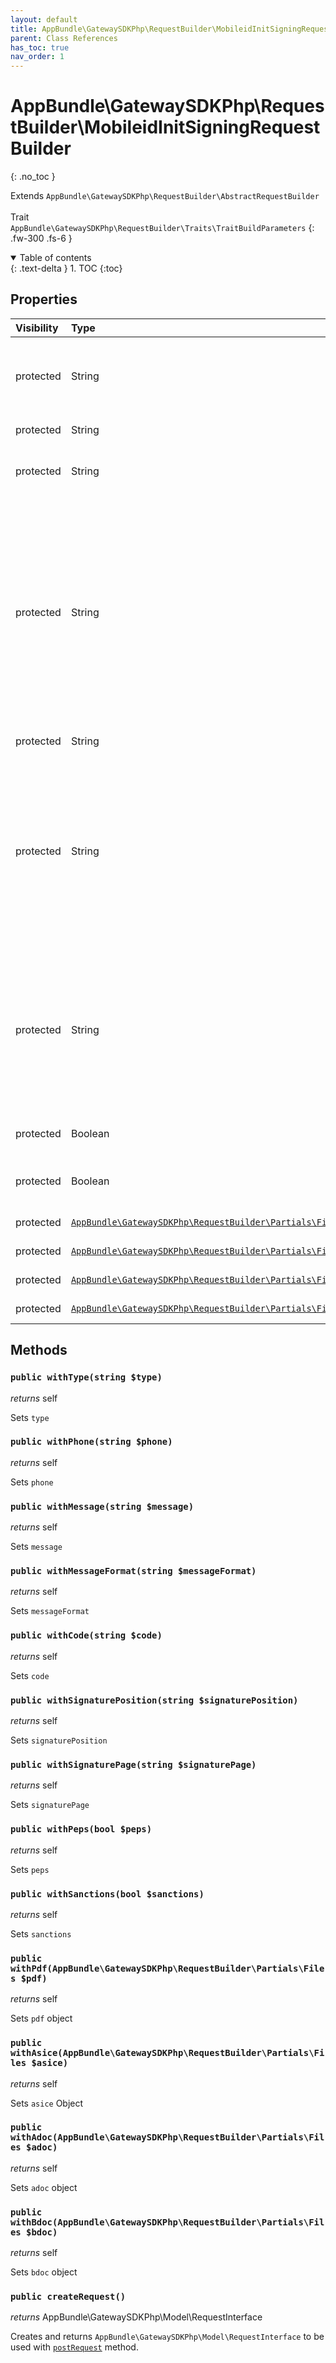 ```yaml
---
layout: default
title: AppBundle\GatewaySDKPhp\RequestBuilder\MobileidInitSigningRequestBuilder
parent: Class References
has_toc: true
nav_order: 1
---
```


# AppBundle\GatewaySDKPhp\RequestBuilder\MobileidInitSigningRequestBuilder
{: .no_toc }

Extends `AppBundle\GatewaySDKPhp\RequestBuilder\AbstractRequestBuilder` <br><br> Trait `AppBundle\GatewaySDKPhp\RequestBuilder\Traits\TraitBuildParameters`
{: .fw-300 .fs-6 }

<details open markdown="block">
  <summary>
    Table of contents
  </summary>
  {: .text-delta }
1. TOC
{:toc}
</details>

## Properties

| Visibility | Type | Name | Description |
| :--- | :--- | :--- | :--- |
| protected | String | type | Document format. Possible values: pdf, adoc, bdoc, asice |
| protected | String | phone | Phone number |
| protected | String | message | Message to be displayed on phone screen |
| protected | String | messageFormat | Format of the message which is displayed on the phone screen. Possible values: GSM-7 (default), UCS-2. Max characters count for GSM-7 and UCS-2 is 40 and 20 characters respectively |
| protected | String | code | Personal code |
| protected | String | signaturePosition | Position of a visible signature in the document. Possible values: auto, left_top, left_bottom, right_top, right_bottom. default results in invisible signature |
| protected | String | signaturePage | Page of a visible signature (pdf annotation) in the pdf document. Possible values: first_page, last_page. Default: last_page |
| protected | Boolean | peps | Whether to check PEPs information |
| protected | Boolean | sanctions | Whether to check sanctions information |
| protected | [`AppBundle\GatewaySDKPhp\RequestBuilder\Partials\Files`](/documentation/class-ref/GatewaySDKPhp/RequestBuilder/Partials/Files.html) | pdf | PDF files object |
| protected | [`AppBundle\GatewaySDKPhp\RequestBuilder\Partials\Files`](/documentation/class-ref/GatewaySDKPhp/RequestBuilder/Partials/Files.html) | asice | ASICE files object |
| protected | [`AppBundle\GatewaySDKPhp\RequestBuilder\Partials\Files`](/documentation/class-ref/GatewaySDKPhp/RequestBuilder/Partials/Files.html) | adoc | ADOC files object |
| protected | [`AppBundle\GatewaySDKPhp\RequestBuilder\Partials\Files`](/documentation/class-ref/GatewaySDKPhp/RequestBuilder/Partials/Files.html) | bdoc | BDOC files object |


## Methods

### `public withType(string $type)`

*returns* self

Sets `type`

### `public withPhone(string $phone)`

*returns* self

Sets `phone`

### `public withMessage(string $message)`

*returns* self

Sets `message`

### `public withMessageFormat(string $messageFormat)`

*returns* self

Sets `messageFormat`

### `public withCode(string $code)`

*returns* self

Sets `code`

### `public withSignaturePosition(string $signaturePosition)`

*returns* self

Sets `signaturePosition`

### `public withSignaturePage(string $signaturePage)`

*returns* self

Sets `signaturePage`

### `public withPeps(bool $peps)`

*returns* self

Sets `peps`

### `public withSanctions(bool $sanctions)`

*returns* self

Sets `sanctions`

### `public withPdf(AppBundle\GatewaySDKPhp\RequestBuilder\Partials\Files $pdf)`

*returns* self

Sets `pdf` object

### `public withAsice(AppBundle\GatewaySDKPhp\RequestBuilder\Partials\Files $asice)`

*returns* self

Sets `asice` Object

### `public withAdoc(AppBundle\GatewaySDKPhp\RequestBuilder\Partials\Files $adoc)`

*returns* self

Sets `adoc` object

### `public withBdoc(AppBundle\GatewaySDKPhp\RequestBuilder\Partials\Files $bdoc)`

*returns* self

Sets `bdoc` object

### `public createRequest()`

*returns* AppBundle\GatewaySDKPhp\Model\RequestInterface

Creates and returns `AppBundle\GatewaySDKPhp\Model\RequestInterface` to be used with [`postRequest`](/documentation/class-ref/GatewaySDKPhp/ConnectorInterface.html#public-postrequestappbundlegatewaysdkphpmodelrequestinterface-request) method.

